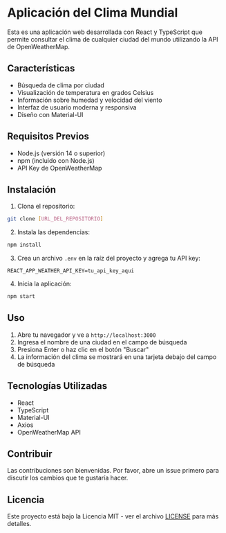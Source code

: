 # Aplicación del Clima Mundial

Esta es una aplicación web desarrollada con React y TypeScript que permite consultar el clima de cualquier ciudad del mundo utilizando la API de OpenWeatherMap.

## Características

- Búsqueda de clima por ciudad
- Visualización de temperatura en grados Celsius
- Información sobre humedad y velocidad del viento
- Interfaz de usuario moderna y responsiva
- Diseño con Material-UI

## Requisitos Previos

- Node.js (versión 14 o superior)
- npm (incluido con Node.js)
- API Key de OpenWeatherMap

## Instalación

1. Clona el repositorio:
```bash
git clone [URL_DEL_REPOSITORIO]
```

2. Instala las dependencias:
```bash
npm install
```

3. Crea un archivo `.env` en la raíz del proyecto y agrega tu API key:
```
REACT_APP_WEATHER_API_KEY=tu_api_key_aqui
```

4. Inicia la aplicación:
```bash
npm start
```

## Uso

1. Abre tu navegador y ve a `http://localhost:3000`
2. Ingresa el nombre de una ciudad en el campo de búsqueda
3. Presiona Enter o haz clic en el botón "Buscar"
4. La información del clima se mostrará en una tarjeta debajo del campo de búsqueda

## Tecnologías Utilizadas

- React
- TypeScript
- Material-UI
- Axios
- OpenWeatherMap API

## Contribuir

Las contribuciones son bienvenidas. Por favor, abre un issue primero para discutir los cambios que te gustaría hacer.

## Licencia

Este proyecto está bajo la Licencia MIT - ver el archivo [LICENSE](LICENSE) para más detalles.
